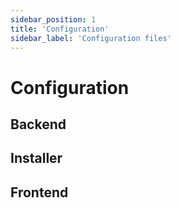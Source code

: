 ```yaml
---
sidebar_position: 1
title: 'Configuration'
sidebar_label: 'Configuration files'
---
```


# Configuration

## Backend

## Installer

## Frontend
